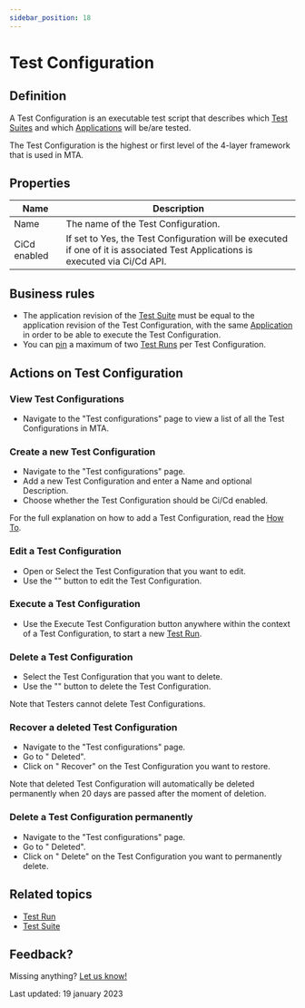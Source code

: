 ```yaml
---
sidebar_position: 18
---
```



# Test Configuration 



## Definition

A Test Configuration is an executable test script that describes which [Test Suites](test-suite) and which [Applications](application) will be/are tested. 

The Test Configuration is the highest or first level of the 4-layer framework that is used in MTA. 

## Properties
| Name         | Description                                                                                                                    |
| ------------ | ------------------------------------------------------------------------------------------------------------------------------ |
| Name         | The name of the Test Configuration.                                                                                            |
| CiCd enabled | If set to Yes, the Test Configuration will be executed if one of it is associated Test Applications is executed via Ci/Cd API. |

## Business rules

- The application revision of the [Test Suite](test-suite) must be equal to the application revision of the Test Configuration, with the same [Application](application) in order to be able to execute the Test Configuration.
- You can [pin](#pin-a-test-run) a maximum of two [Test Runs](test-run) per Test Configuration.

## Actions on Test Configuration

### View Test Configurations
- Navigate to the "Test configurations" page to view a list of all the Test Configurations in MTA.

### Create a new Test Configuration
- Navigate to the "Test configurations" page. 
- Add a new Test Configuration and enter a Name and optional Description. 
- Choose whether the Test Configuration should be Ci/Cd enabled. 

For the full explanation on how to add a Test Configuration, read the [How To](additional/howtos/run-first-test#2-add-a-test-configuration).

### Edit a Test Configuration

- Open or Select the Test Configuration that you want to edit.
- Use the "<i class="fal fa-pencil"></i>" button to edit the Test Configuration.

### Execute a Test Configuration

- Use the Execute Test Configuration button anywhere within the context of a Test Configuration, to start a new [Test Run](test-run).

### Delete a Test Configuration
- Select the Test Configuration that you want to delete.
- Use the "<i class="fal fa-trash-alt"></i>" button to delete the Test Configuration.

Note that Testers cannot delete Test Configurations.

### Recover a deleted Test Configuration
- Navigate to the "Test configurations" page.
- Go to "<i class="fal fa-eye"></i> Deleted". 
- Click on "<i class="fal fa-check-double"></i> Recover" on the Test Configuration you want to restore.

Note that deleted Test Configuration will automatically be deleted permanently when 20 days are passed after the moment of deletion.

### Delete a Test Configuration permanently
- Navigate to the "Test configurations" page.
- Go to "<i class="fal fa-eye"></i> Deleted". 
- Click on "<i class="fal fa-trash-alt"></i> Delete" on the Test Configuration you want to permanently delete.

## Related topics
- [Test Run](test-run)
- [Test Suite](test-suite)

## Feedback?
Missing anything? [Let us know!](mailto:support@menditect.com)

Last updated: 19 january 2023